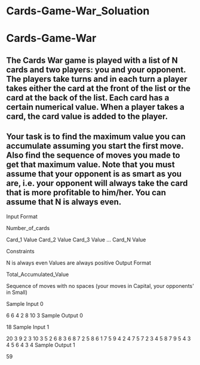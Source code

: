 # Cards-Game-War_Soluation

# Cards-Game-War
## The Cards War game is played with a list of N cards and two players: you and your opponent. The players take turns and in each turn a player takes either the card at the front of the list or the card at the back of the list. Each card has a certain numerical value. When a player takes a card, the card value is added to the player.

## Your task is to find the maximum value you can accumulate assuming you start the first move. Also find the sequence of moves you made to get that maximum value. Note that you must assume that your opponent is as smart as you are, i.e. your opponent will always take the card that is more profitable to him/her. You can assume that N is always even.


Input Format

Number_of_cards

Card_1 Value
Card_2 Value
Card_3 Value
...
Card_N Value

Constraints

N is always even
Values are always positive
Output Format

Total_Accumulated_Value

Sequence of moves with no spaces (your moves in Capital, your opponents' in Small)

Sample Input 0

6
6
4
2
8
10
3
Sample Output 0

18
Sample Input 1

20
3
9
2
3
10
3
5
2
6
8
3
6
8
7
2
5
8
6
1
7
5
9
4
2
4
7
5
7
2
3
4
5
8
7
9
5
4
3
4
5
6
4
3
4
Sample Output 1

59
